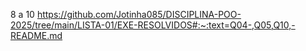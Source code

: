 8 a 10
https://github.com/Jotinha085/DISCIPLINA-POO-2025/tree/main/LISTA-01/EXE-RESOLVIDOS#:~:text=Q04-,Q05,Q10,-README.md
